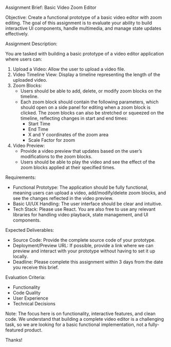 Assignment Brief: Basic Video Zoom Editor

Objective: Create a functional prototype of a basic video editor with zoom editing. The goal of this assignment is to evaluate your ability to build interactive UI components, handle multimedia, and manage state updates effectively.

Assignment Description:

You are tasked with building a basic prototype of a video editor application where users can:

1. Upload a Video: Allow the user to upload a video file.
2. Video Timeline View: Display a timeline representing the length of the uploaded video.
3. Zoom Blocks:
   - Users should be able to add, delete, or modify zoom blocks on the timeline.
   - Each zoom block should contain the following parameters, which should open on a side panel for editing when a zoom block is clicked. The zoom blocks can also be stretched or squeezed on the timeline, reflecting changes in start and end times:
     - Start Time
     - End Time
     - X and Y coordinates of the zoom area
     - Scale Factor for zoom
4. Video Preview:
   - Provide a video preview that updates based on the user’s modifications to the zoom blocks.
   - Users should be able to play the video and see the effect of the zoom blocks applied at their specified times.

Requirements:

- Functional Prototype: The application should be fully functional, meaning users can upload a video, add/modify/delete zoom blocks, and see the changes reflected in the video preview.
- Basic UI/UX Handling: The user interface should be clear and intuitive.
- Tech Stack: Please use React. You are also free to use any relevant libraries for handling video playback, state management, and UI components.

Expected Deliverables:

- Source Code: Provide the complete source code of your prototype.
- Deployment/Preview URL: If possible, provide a link where we can preview and interact with your prototype without having to set it up locally.
- Deadline: Please complete this assignment within 3 days from the date you receive this brief.

Evaluation Criteria:

- Functionality
- Code Quality
- User Experience
- Technical Decisions

Note: The focus here is on functionality, interactive features, and clean code. We understand that building a complete video editor is a challenging task, so we are looking for a basic functional implementation, not a fully-featured product.

Thanks!